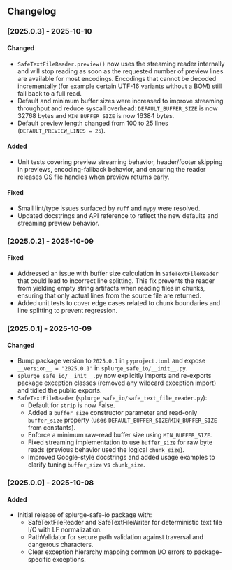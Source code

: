 ## Changelog

### [2025.0.3] - 2025-10-10

#### Changed
- `SafeTextFileReader.preview()` now uses the streaming reader internally and will stop reading as soon as the requested number of preview lines are available for most encodings. Encodings that cannot be decoded incrementally (for example certain UTF-16 variants without a BOM) still fall back to a full read.
- Default and minimum buffer sizes were increased to improve streaming throughput and reduce syscall overhead: `DEFAULT_BUFFER_SIZE` is now 32768 bytes and `MIN_BUFFER_SIZE` is now 16384 bytes.
- Default preview length changed from 100 to 25 lines (`DEFAULT_PREVIEW_LINES = 25`).

#### Added
- Unit tests covering preview streaming behavior, header/footer skipping in previews, encoding-fallback behavior, and ensuring the reader releases OS file handles when preview returns early.

#### Fixed
- Small lint/type issues surfaced by `ruff` and `mypy` were resolved.
- Updated docstrings and API reference to reflect the new defaults and streaming preview behavior.

### [2025.0.2] - 2025-10-09
#### Fixed
- Addressed an issue with buffer size calculation in `SafeTextFileReader` that could lead to incorrect line splitting. This fix prevents the reader from yielding empty string artifacts when reading files in chunks, ensuring that only actual lines from the source file are returned.
- Added unit tests to cover edge cases related to chunk boundaries and line splitting to prevent regression.

### [2025.0.1] - 2025-10-09
#### Changed
- Bump package version to `2025.0.1` in `pyproject.toml` and expose `__version__ = "2025.0.1"` in `splurge_safe_io/__init__.py`.
- `splurge_safe_io/__init__.py` now explicitly imports and re-exports package exception classes (removed any wildcard exception import) and tidied the public exports.
- `SafeTextFileReader` (`splurge_safe_io/safe_text_file_reader.py`):
    - Default for `strip` is now False.
    - Added a `buffer_size` constructor parameter and read-only `buffer_size` property (uses `DEFAULT_BUFFER_SIZE`/`MIN_BUFFER_SIZE` from constants).
    - Enforce a minimum raw-read buffer size using `MIN_BUFFER_SIZE`.
    - Fixed streaming implementation to use `buffer_size` for raw byte reads (previous behavior used the logical `chunk_size`).
    - Improved Google-style docstrings and added usage examples to clarify tuning `buffer_size` vs `chunk_size`.


### [2025.0.0] - 2025-10-08
#### Added
- Initial release of splurge-safe-io package with:
    - SafeTextFileReader and SafeTextFileWriter for deterministic text file I/O with LF normalization.
    - PathValidator for secure path validation against traversal and dangerous characters.
    - Clear exception hierarchy mapping common I/O errors to package-specific exceptions.